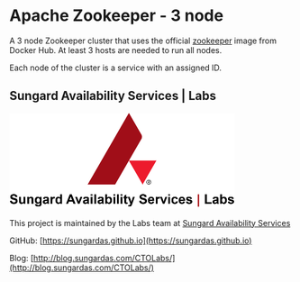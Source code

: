 # Apache Zookeeper - 3 node

A 3 node Zookeeper cluster that uses the official
[zookeeper][docker-zookeeper-url] image from Docker Hub. At least 3
hosts are needed to run all nodes.

Each node of the cluster is a service with an assigned ID.


## Sungard Availability Services | Labs
[![Sungard Availability Services | Labs][labs-image]][labs-github-url]

This project is maintained by the Labs team at [Sungard Availability
Services](http://sungardas.com)

GitHub: [https://sungardas.github.io](https://sungardas.github.io)

Blog: [http://blog.sungardas.com/CTOLabs/](http://blog.sungardas.com/CTOLabs/)

[labs-github-url]: https://sungardas.github.io
[labs-image]: https://raw.githubusercontent.com/SungardAS/repo-assets/master/images/logos/sungardas-labs-logo-small.png
[docker-zookeeper-url]: https://hub.docker.com/r/_/zookeeper
